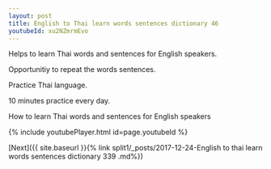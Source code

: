 ```yaml
---
layout: post
title: English to Thai learn words sentences dictionary 46 
youtubeId: xu2NZmrmEvo
---
```

 
 
Helps to learn Thai words and sentences for English speakers.

Opportunitiy to repeat the words sentences. 

Practice Thai language. 
 
10 minutes practice every day. 
 
How to learn Thai words and sentences for English speakers 
 
{% include youtubePlayer.html id=page.youtubeId %}
 
 
[Next]({{ site.baseurl }}{% link  split1/_posts/2017-12-24-English to thai learn words sentences dictionary 339 .md%})
 
